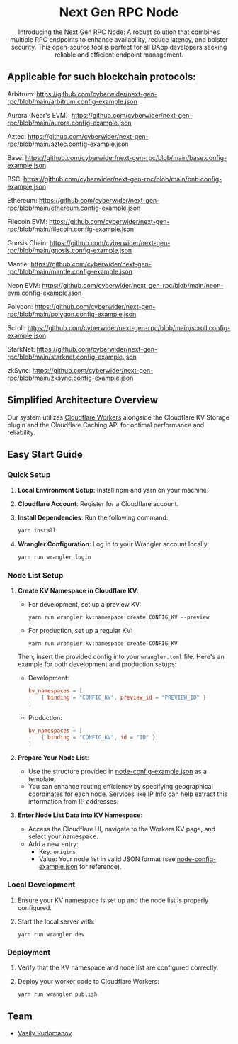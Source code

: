 
<div align="center">
  <h1 align="center">Next Gen RPC Node</h1>

  <p align="center">
    Introducing the Next Gen RPC Node: A robust solution that combines multiple RPC endpoints to enhance availability, reduce latency, and bolster security. This open-source tool is perfect for all DApp developers seeking reliable and efficient endpoint management.
  </p>
</div>

## Applicable for such blockchain protocols:
Arbitrum: https://github.com/cyberwider/next-gen-rpc/blob/main/arbitrum.config-example.json

Aurora (Near's EVM): https://github.com/cyberwider/next-gen-rpc/blob/main/aurora.config-example.json

Aztec: https://github.com/cyberwider/next-gen-rpc/blob/main/aztec.config-example.json

Base: https://github.com/cyberwider/next-gen-rpc/blob/main/base.config-example.json

BSC: https://github.com/cyberwider/next-gen-rpc/blob/main/bnb.config-example.json

Ethereum: https://github.com/cyberwider/next-gen-rpc/blob/main/ethereum.config-example.json

Filecoin EVM: https://github.com/cyberwider/next-gen-rpc/blob/main/filecoin.config-example.json

Gnosis Chain: https://github.com/cyberwider/next-gen-rpc/blob/main/gnosis.config-example.json

Mantle: https://github.com/cyberwider/next-gen-rpc/blob/main/mantle.config-example.json

Neon EVM: https://github.com/cyberwider/next-gen-rpc/blob/main/neon-evm.config-example.json

Polygon: https://github.com/cyberwider/next-gen-rpc/blob/main/polygon.config-example.json

Scroll: https://github.com/cyberwider/next-gen-rpc/blob/main/scroll.config-example.json

StarkNet: https://github.com/cyberwider/next-gen-rpc/blob/main/starknet.config-example.json

zkSync: https://github.com/cyberwider/next-gen-rpc/blob/main/zksync.config-example.json

## Simplified Architecture Overview

Our system utilizes [Cloudflare Workers](https://workers.cloudflare.com/) alongside the Cloudflare KV Storage plugin and the Cloudflare Caching API for optimal performance and reliability.

## Easy Start Guide

### Quick Setup

1. **Local Environment Setup**: Install npm and yarn on your machine.
2. **Cloudflare Account**: Register for a Cloudflare account.
3. **Install Dependencies**: Run the following command:

   ```bash
   yarn install
   ```

4. **Wrangler Configuration**: Log in to your Wrangler account locally:

   ```bash
   yarn run wrangler login
   ```

### Node List Setup

1. **Create KV Namespace in Cloudflare KV**:

   - For development, set up a preview KV:

     ```shell
     yarn run wrangler kv:namespace create CONFIG_KV --preview
     ```

   - For production, set up a regular KV:

     ```shell
     yarn run wrangler kv:namespace create CONFIG_KV
     ```

   Then, insert the provided config into your `wrangler.toml` file. Here's an example for both development and production setups:

   - Development:
     ```toml
     kv_namespaces = [
         { binding = "CONFIG_KV", preview_id = "PREVIEW_ID" }
     ]
     ```

   - Production:
     ```toml
     kv_namespaces = [
         { binding = "CONFIG_KV", id = "ID" },
     ]
     ```

2. **Prepare Your Node List**:

   - Use the structure provided in [node-config-example.json](node-config-example.json) as a template.
   - You can enhance routing efficiency by specifying geographical coordinates for each node. Services like [IP Info](https://ipinfo.io/) can help extract this information from IP addresses.

3. **Enter Node List Data into KV Namespace**:

   - Access the Cloudflare UI, navigate to the Workers KV page, and select your namespace.
   - Add a new entry:
     - Key: `origins`
     - Value: Your node list in valid JSON format (see [node-config-example.json](node-config-example.json) for reference).

### Local Development

1. Ensure your KV namespace is set up and the node list is properly configured.
2. Start the local server with:

   ```shell
   yarn run wrangler dev
   ```

### Deployment

1. Verify that the KV namespace and node list are configured correctly.
2. Deploy your worker code to Cloudflare Workers:

   ```shell
   yarn run wrangler publish
   ```

## Team

- [Vasily Rudomanov](https://www.linkedin.com/in/vrudomanov/)
